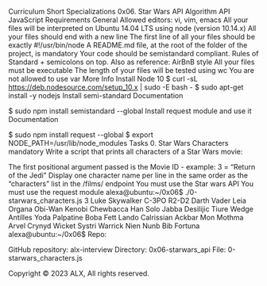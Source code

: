 
Curriculum
Short Specializations
0x06. Star Wars API
Algorithm
API
JavaScript
Requirements
General
Allowed editors: vi, vim, emacs
All your files will be interpreted on Ubuntu 14.04 LTS using node (version 10.14.x)
All your files should end with a new line
The first line of all your files should be exactly #!/usr/bin/node
A README.md file, at the root of the folder of the project, is mandatory
Your code should be semistandard compliant. Rules of Standard + semicolons on top. Also as reference: AirBnB style
All your files must be executable
The length of your files will be tested using wc
You are not allowed to use var
More Info
Install Node 10
$ curl -sL https://deb.nodesource.com/setup_10.x | sudo -E bash -
$ sudo apt-get install -y nodejs
Install semi-standard
Documentation

$ sudo npm install semistandard --global
Install request module and use it
Documentation

$ sudo npm install request --global
$ export NODE_PATH=/usr/lib/node_modules
Tasks
0. Star Wars Characters
mandatory
Write a script that prints all characters of a Star Wars movie:

The first positional argument passed is the Movie ID - example: 3 = “Return of the Jedi”
Display one character name per line in the same order as the “characters” list in the /films/ endpoint
You must use the Star wars API
You must use the request module
alexa@ubuntu:~/0x06$ ./0-starwars_characters.js 3
Luke Skywalker
C-3PO
R2-D2
Darth Vader
Leia Organa
Obi-Wan Kenobi
Chewbacca
Han Solo
Jabba Desilijic Tiure
Wedge Antilles
Yoda
Palpatine
Boba Fett
Lando Calrissian
Ackbar
Mon Mothma
Arvel Crynyd
Wicket Systri Warrick
Nien Nunb
Bib Fortuna
alexa@ubuntu:~/0x06$ 
Repo:

GitHub repository: alx-interview
Directory: 0x06-starwars_api
File: 0-starwars_characters.js
  
Copyright © 2023 ALX, All rights reserved.
